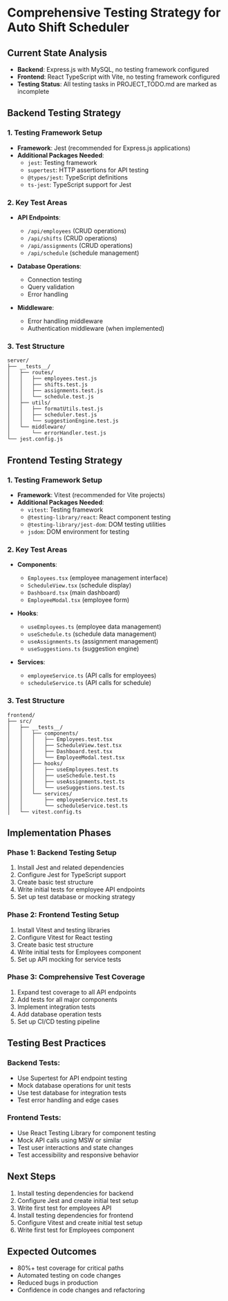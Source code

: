 # Comprehensive Testing Strategy for Auto Shift Scheduler

## Current State Analysis
- **Backend**: Express.js with MySQL, no testing framework configured
- **Frontend**: React TypeScript with Vite, no testing framework configured
- **Testing Status**: All testing tasks in PROJECT_TODO.md are marked as incomplete

## Backend Testing Strategy

### 1. Testing Framework Setup
- **Framework**: Jest (recommended for Express.js applications)
- **Additional Packages Needed**:
  - `jest`: Testing framework
  - `supertest`: HTTP assertions for API testing
  - `@types/jest`: TypeScript definitions
  - `ts-jest`: TypeScript support for Jest

### 2. Key Test Areas
- **API Endpoints**:
  - `/api/employees` (CRUD operations)
  - `/api/shifts` (CRUD operations) 
  - `/api/assignments` (CRUD operations)
  - `/api/schedule` (schedule management)

- **Database Operations**:
  - Connection testing
  - Query validation
  - Error handling

- **Middleware**:
  - Error handling middleware
  - Authentication middleware (when implemented)

### 3. Test Structure
```
server/
├── __tests__/
│   ├── routes/
│   │   ├── employees.test.js
│   │   ├── shifts.test.js
│   │   ├── assignments.test.js
│   │   └── schedule.test.js
│   ├── utils/
│   │   ├── formatUtils.test.js
│   │   ├── scheduler.test.js
│   │   └── suggestionEngine.test.js
│   └── middleware/
│       └── errorHandler.test.js
└── jest.config.js
```

## Frontend Testing Strategy

### 1. Testing Framework Setup
- **Framework**: Vitest (recommended for Vite projects)
- **Additional Packages Needed**:
  - `vitest`: Testing framework
  - `@testing-library/react`: React component testing
  - `@testing-library/jest-dom`: DOM testing utilities
  - `jsdom`: DOM environment for testing

### 2. Key Test Areas
- **Components**:
  - `Employees.tsx` (employee management interface)
  - `ScheduleView.tsx` (schedule display)
  - `Dashboard.tsx` (main dashboard)
  - `EmployeeModal.tsx` (employee form)

- **Hooks**:
  - `useEmployees.ts` (employee data management)
  - `useSchedule.ts` (schedule data management)
  - `useAssignments.ts` (assignment management)
  - `useSuggestions.ts` (suggestion engine)

- **Services**:
  - `employeeService.ts` (API calls for employees)
  - `scheduleService.ts` (API calls for schedule)

### 3. Test Structure
```
frontend/
├── src/
│   ├── __tests__/
│   │   ├── components/
│   │   │   ├── Employees.test.tsx
│   │   │   ├── ScheduleView.test.tsx
│   │   │   ├── Dashboard.test.tsx
│   │   │   └── EmployeeModal.test.tsx
│   │   ├── hooks/
│   │   │   ├── useEmployees.test.ts
│   │   │   ├── useSchedule.test.ts
│   │   │   ├── useAssignments.test.ts
│   │   │   └── useSuggestions.test.ts
│   │   └── services/
│   │       ├── employeeService.test.ts
│   │       └── scheduleService.test.ts
│   └── vitest.config.ts
```

## Implementation Phases

### Phase 1: Backend Testing Setup
1. Install Jest and related dependencies
2. Configure Jest for TypeScript support
3. Create basic test structure
4. Write initial tests for employee API endpoints
5. Set up test database or mocking strategy

### Phase 2: Frontend Testing Setup
1. Install Vitest and testing libraries
2. Configure Vitest for React testing
3. Create basic test structure
4. Write initial tests for Employees component
5. Set up API mocking for service tests

### Phase 3: Comprehensive Test Coverage
1. Expand test coverage to all API endpoints
2. Add tests for all major components
3. Implement integration tests
4. Add database operation tests
5. Set up CI/CD testing pipeline

## Testing Best Practices

### Backend Tests:
- Use Supertest for API endpoint testing
- Mock database operations for unit tests
- Use test database for integration tests
- Test error handling and edge cases

### Frontend Tests:
- Use React Testing Library for component testing
- Mock API calls using MSW or similar
- Test user interactions and state changes
- Test accessibility and responsive behavior

## Next Steps
1. Install testing dependencies for backend
2. Configure Jest and create initial test setup
3. Write first test for employees API
4. Install testing dependencies for frontend  
5. Configure Vitest and create initial test setup
6. Write first test for Employees component

## Expected Outcomes
- 80%+ test coverage for critical paths
- Automated testing on code changes
- Reduced bugs in production
- Confidence in code changes and refactoring
